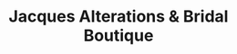 ---
title: "Jacques Alterations & Bridal Boutique"
url: /rhyl/jacques-alterations-und-bridal-boutique/
shop: Kleidung
---